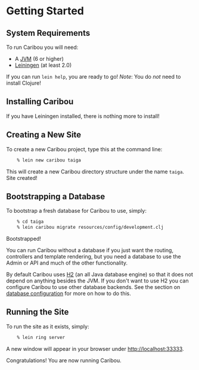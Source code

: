 # Getting Started

## System Requirements

To run Caribou you will need:

* A [JVM](http://www.java.com/en/download/help/index_installing.xml) (6 or higher)
* [Leiningen](http://leiningen.org/) (at least 2.0)

If you can run `lein help`, you are ready to go!
*Note*: You do *not* need to install Clojure!

## Installing Caribou

If you have Leiningen installed, there is nothing more to install!

## Creating a New Site

To create a new Caribou project, type this at the command line:

```bash
    % lein new caribou taiga
```

This will create a new Caribou directory structure under the name `taiga`.  Site
created!

## Bootstrapping a Database

To bootstrap a fresh database for Caribou to use, simply:

```bash
    % cd taiga
    % lein caribou migrate resources/config/development.clj
```

Bootstrapped!

You can run Caribou without a database if you just want the routing, controllers
and template rendering, but you need a database to use the Admin or API and much
of the other functionality.

By default Caribou uses [H2](http://www.h2database.com/html/main.html) (an all
Java database engine) so that it does not depend on anything besides the JVM.
If you don't want to use H2 you can configure Caribou to use other database
backends.  See the section on [database configuration](configuring.md) for more
on how to do this.

## Running the Site

To run the site as it exists, simply:

```bash
    % lein ring server
```

A new window will appear in your browser under [http://localhost:33333](http://localhost:33333).

Congratulations!  You are now running Caribou.


